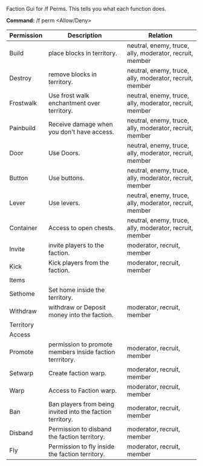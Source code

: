 Faction Gui for /f Perms.
This tells you what each function does.

**Command:**
/f perm <Permission> <Relation> <Allow/Deny>

Permission | Description | Relation
--- | --- | ---
Build |	place blocks in territory. | neutral, enemy, truce, ally, moderator, recruit, member
Destroy | remove blocks in territory.| neutral, enemy, truce, ally, moderator, recruit, member
Frostwalk | Use frost walk enchantment over territory.| neutral, enemy, truce, ally, moderator, recruit, member
Painbuild | Receive damage when you don't have access.| neutral, enemy, truce, ally, moderator, recruit, member
Door | Use Doors.| neutral, enemy, truce, ally, moderator, recruit, member
Button | Use buttons. | neutral, enemy, truce, ally, moderator, recruit, member
Lever | Use levers. | neutral, enemy, truce, ally, moderator, recruit, member
Container | Access to open chests.| neutral, enemy, truce, ally, moderator, recruit, member
Invite | invite players to the faction.| moderator, recruit, member
Kick | Kick players from the faction.| moderator, recruit, member
Items | <Unknown>| 
Sethome | Set home inside the territory.|
Withdraw | withdraw or Deposit money into the faction.| moderator, recruit, member
Territory | <Unknown> |
Access | <Unknown> | 
Promote | permission to promote members inside faction terrritory.| moderator, recruit, member
Setwarp | Create faction warp.| moderator, recruit, member
Warp | Access to Faction warp.| moderator, recruit, member
Ban | Ban players from being invited into the faction territory.| moderator, recruit, member
Disband | Permission to disband the faction territory.| moderator, recruit, member
Fly | Permission to fly inside the faction territory.| moderator, recruit, member
